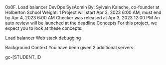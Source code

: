0x0F. Load balancer
DevOps
SysAdmin
 By: Sylvain Kalache, co-founder at Holberton School
 Weight: 1
 Project will start Apr 3, 2023 6:00 AM, must end by Apr 4, 2023 6:00 AM
 Checker was released at Apr 3, 2023 12:00 PM
 An auto review will be launched at the deadline
Concepts
For this project, we expect you to look at these concepts:

Load balancer
Web stack debugging


Background Context
You have been given 2 additional servers:

gc-[STUDENT_ID
